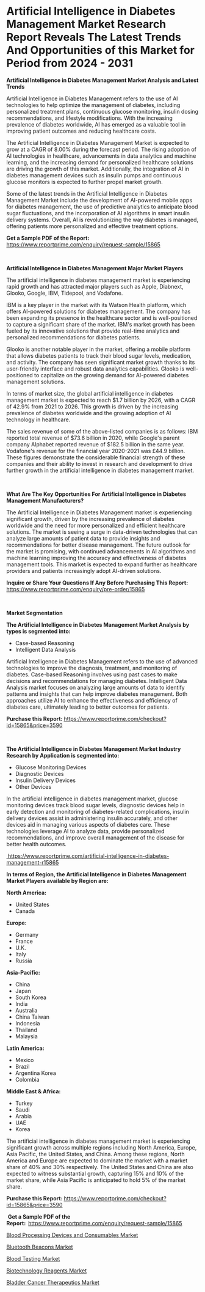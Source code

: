 <p><h1>Artificial Intelligence in Diabetes Management Market Research Report Reveals The Latest Trends And Opportunities of this Market for Period from 2024 - 2031</h1></p><p><strong>Artificial Intelligence in Diabetes Management Market Analysis and Latest Trends</strong></p>
<p><p>Artificial Intelligence in Diabetes Management refers to the use of AI technologies to help optimize the management of diabetes, including personalized treatment plans, continuous glucose monitoring, insulin dosing recommendations, and lifestyle modifications. With the increasing prevalence of diabetes worldwide, AI has emerged as a valuable tool in improving patient outcomes and reducing healthcare costs.</p><p>The Artificial Intelligence in Diabetes Management Market is expected to grow at a CAGR of 8.00% during the forecast period. The rising adoption of AI technologies in healthcare, advancements in data analytics and machine learning, and the increasing demand for personalized healthcare solutions are driving the growth of this market. Additionally, the integration of AI in diabetes management devices such as insulin pumps and continuous glucose monitors is expected to further propel market growth.</p><p>Some of the latest trends in the Artificial Intelligence in Diabetes Management Market include the development of AI-powered mobile apps for diabetes management, the use of predictive analytics to anticipate blood sugar fluctuations, and the incorporation of AI algorithms in smart insulin delivery systems. Overall, AI is revolutionizing the way diabetes is managed, offering patients more personalized and effective treatment options.</p></p>
<p><strong>Get a Sample PDF of the Report:&nbsp;</strong> <a href="https://www.reportprime.com/enquiry/request-sample/15865">https://www.reportprime.com/enquiry/request-sample/15865</a></p>
<p>&nbsp;</p>
<p><strong>Artificial Intelligence in Diabetes Management Major Market Players</strong></p>
<p><p>The artificial intelligence in diabetes management market is experiencing rapid growth and has attracted major players such as Apple, Diabnext, Glooko, Google, IBM, Tidepool, and Vodafone. </p><p>IBM is a key player in the market with its Watson Health platform, which offers AI-powered solutions for diabetes management. The company has been expanding its presence in the healthcare sector and is well-positioned to capture a significant share of the market. IBM's market growth has been fueled by its innovative solutions that provide real-time analytics and personalized recommendations for diabetes patients.</p><p>Glooko is another notable player in the market, offering a mobile platform that allows diabetes patients to track their blood sugar levels, medication, and activity. The company has seen significant market growth thanks to its user-friendly interface and robust data analytics capabilities. Glooko is well-positioned to capitalize on the growing demand for AI-powered diabetes management solutions.</p><p>In terms of market size, the global artificial intelligence in diabetes management market is expected to reach $1.7 billion by 2026, with a CAGR of 42.9% from 2021 to 2026. This growth is driven by the increasing prevalence of diabetes worldwide and the growing adoption of AI technology in healthcare.</p><p>The sales revenue of some of the above-listed companies is as follows: IBM reported total revenue of $73.6 billion in 2020, while Google's parent company Alphabet reported revenue of $182.5 billion in the same year. Vodafone's revenue for the financial year 2020-2021 was £44.9 billion. These figures demonstrate the considerable financial strength of these companies and their ability to invest in research and development to drive further growth in the artificial intelligence in diabetes management market.</p></p>
<p>&nbsp;</p>
<p><strong>What Are The Key Opportunities For Artificial Intelligence in Diabetes Management Manufacturers?</strong></p>
<p><p>The Artificial Intelligence in Diabetes Management market is experiencing significant growth, driven by the increasing prevalence of diabetes worldwide and the need for more personalized and efficient healthcare solutions. The market is seeing a surge in data-driven technologies that can analyze large amounts of patient data to provide insights and recommendations for better disease management. The future outlook for the market is promising, with continued advancements in AI algorithms and machine learning improving the accuracy and effectiveness of diabetes management tools. This market is expected to expand further as healthcare providers and patients increasingly adopt AI-driven solutions.</p></p>
<p><strong>Inquire or Share Your Questions If Any Before Purchasing This Report:</strong> <a href="https://www.reportprime.com/enquiry/pre-order/15865">https://www.reportprime.com/enquiry/pre-order/15865</a></p>
<p>&nbsp;</p>
<p><strong>Market Segmentation</strong></p>
<p><strong>The Artificial Intelligence in Diabetes Management Market Analysis by types is segmented into:</strong></p>
<p><ul><li>Case-based Reasoning</li><li>Intelligent Data Analysis</li></ul></p>
<p><p>Artificial Intelligence in Diabetes Management refers to the use of advanced technologies to improve the diagnosis, treatment, and monitoring of diabetes. Case-based Reasoning involves using past cases to make decisions and recommendations for managing diabetes. Intelligent Data Analysis market focuses on analyzing large amounts of data to identify patterns and insights that can help improve diabetes management. Both approaches utilize AI to enhance the effectiveness and efficiency of diabetes care, ultimately leading to better outcomes for patients.</p></p>
<p><strong>Purchase this Report:&nbsp;</strong><a href="https://www.reportprime.com/checkout?id=15865&price=3590">https://www.reportprime.com/checkout?id=15865&price=3590</a></p>
<p>&nbsp;</p>
<p><strong>The Artificial Intelligence in Diabetes Management Market Industry Research by Application is segmented into:</strong></p>
<p><ul><li>Glucose Monitoring Devices</li><li>Diagnostic Devices</li><li>Insulin Delivery Devices</li><li>Other Devices</li></ul></p>
<p><p>In the artificial intelligence in diabetes management market, glucose monitoring devices track blood sugar levels, diagnostic devices help in early detection and monitoring of diabetes-related complications, insulin delivery devices assist in administering insulin accurately, and other devices aid in managing various aspects of diabetes care. These technologies leverage AI to analyze data, provide personalized recommendations, and improve overall management of the disease for better health outcomes.</p></p>
<p><a href="https://www.reportprime.com/artificial-intelligence-in-diabetes-management-r15865">&nbsp;https://www.reportprime.com/artificial-intelligence-in-diabetes-management-r15865</a></p>
<p><strong>In terms of Region, the Artificial Intelligence in Diabetes Management Market Players available by Region are:</strong></p>
<p>
    <p> <strong> North America: </strong>
        <ul>
            <li>United States</li>
            <li>Canada</li>
        </ul>
        </p> 
    <p> <strong> Europe: </strong>
        <ul>
            <li>Germany</li>
            <li>France</li>
            <li>U.K.</li>
            <li>Italy</li>
            <li>Russia</li>
        </ul>
        </p> 
    <p> <strong> Asia-Pacific: </strong>
        <ul>
            <li>China</li>
            <li>Japan</li>
            <li>South Korea</li>
            <li>India</li>
            <li>Australia</li>
            <li>China Taiwan</li>
            <li>Indonesia</li>
            <li>Thailand</li>
            <li>Malaysia</li>
        </ul>
        </p> 
    <p> <strong> Latin America: </strong>
        <ul>
            <li>Mexico</li>
            <li>Brazil</li>
            <li>Argentina Korea</li>
            <li>Colombia</li>
        </ul>
        </p> 
    <p> <strong> Middle East & Africa: </strong>
        <ul>
            <li>Turkey</li>
            <li>Saudi</li>
            <li>Arabia</li>
            <li>UAE</li>
            <li>Korea</li>
        </ul>
    </p>
    </p>
<p><p>The artificial intelligence in diabetes management market is experiencing significant growth across multiple regions including North America, Europe, Asia Pacific, the United States, and China. Among these regions, North America and Europe are expected to dominate the market with a market share of 40% and 30% respectively. The United States and China are also expected to witness substantial growth, capturing 15% and 10% of the market share, while Asia Pacific is anticipated to hold 5% of the market share.</p></p>
<p><strong>Purchase this Report: </strong><a href="https://www.reportprime.com/checkout?id=15865&price=3590">https://www.reportprime.com/checkout?id=15865&price=3590</a></p>
<p>&nbsp;<strong>Get a Sample PDF of the Report:&nbsp;&nbsp;</strong><a href="https://www.reportprime.com/enquiry/request-sample/15865">https://www.reportprime.com/enquiry/request-sample/15865</a></p>
<p><strong></strong></p>
<p><p><a href="https://github.com/jadenRaynor/Market-Research-Report-List-1/blob/main/blood-processing-devices-and-consumables-market.md">Blood Processing Devices and Consumables Market</a></p><p><a href="https://github.com/RoccoManning/Market-Research-Report-List-6/blob/main/bluetooth-beacons-market.md">Bluetooth Beacons Market</a></p><p><a href="https://github.com/ranaacryptoaddmin/Market-Research-Report-List-1/blob/main/blood-testing-market.md">Blood Testing Market</a></p><p><a href="https://github.com/sydneyHley85/Market-Research-Report-List-1/blob/main/biotechnology-reagents-market.md">Biotechnology Reagents Market</a></p><p><a href="https://github.com/JordyBecker/Market-Research-Report-List-1/blob/main/bladder-cancer-therapeutics-market.md">Bladder Cancer Therapeutics Market</a></p></p>